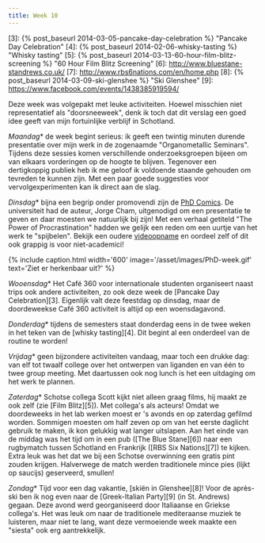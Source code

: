 ```yaml
---
title: Week 10
---
```

[1]: http://phdcomics.com/comics.php
[2]: https://www.youtube.com/watch?v=pzrQmpdziTQ
[3]: {% post_baseurl 2014-03-05-pancake-day-celebration %} "Pancake Day Celebration"
[4]: {% post_baseurl 2014-02-06-whisky-tasting %} "Whisky tasting"
[5]: {% post_baseurl 2014-03-13-60-hour-film-blitz-screening %} "60 Hour Film Blitz Screening"
[6]: http://www.bluestane-standrews.co.uk/
[7]: http://www.rbs6nations.com/en/home.php
[8]: {% post_baseurl 2014-03-09-ski-glenshee %} "Ski Glenshee"
[9]: https://www.facebook.com/events/1438385919594/

Deze week was volgepakt met leuke activiteiten. Hoewel misschien niet representatief als "doorsneeweek", denk ik toch dat dit verslag een goed idee geeft van mijn fortuinlijke verblijf in Schotland.

*Maandag** de week begint serieus: ik geeft een twintig minuten durende presentatie over mijn werk in de zogenaamde "Organometallic Seminars". Tijdens deze sessies komen verschillende onderzoeksgroepen bijeen om van elkaars vorderingen op de hoogte te blijven. Tegenover een dertigkoppig publiek heb ik me geloof ik voldoende staande gehouden om tevreden te kunnen zijn. Met een paar goede suggesties voor vervolgexperimenten kan ik direct aan de slag.

*Dinsdag** bijna een begrip onder promovendi zijn de [PhD Comics][1]. De universiteit had de auteur, Jorge Cham, uitgenodigd om een presentatie te geven en daar moesten we natuurlijk bij zijn! Met een verhaal getiteld "The Power of Procrastination" hadden we gelijk een reden om een uurtje van het werk te "spijbelen". Bekijk een oudere [videoopname][2] en oordeel zelf of dit ook grappig is voor niet-academici!

{% include caption.html
    width='600'
    image='/asset/images/PhD-week.gif'
    text='Ziet er herkenbaar uit?'
%}

*Wooensdag** Het Café 360 voor internationale studenten organiseert naast trips ook andere activiteiten, zo ook deze week de [Pancake Day Celebration][3]. Eigenlijk valt deze feestdag op dinsdag, maar de doordeweekse Café 360 activiteit is altijd op een woensdagavond.

*Donderdag** tijdens de semesters staat donderdag eens in de twee weken in het teken van de [whisky tasting][4]. Dit begint al een onderdeel van de routine te worden!

*Vrijdag** geen bijzondere activiteiten vandaag, maar toch een drukke dag: van elf tot twaalf college over het ontwerpen van liganden en van één to twee group meeting. Met daartussen ook nog lunch is het een uitdaging om het werk te plannen.

*Zaterdag** Schotse collega Scott kijkt niet alleen graag films, hij maakt ze ook zelf (zie [Film Blitz][5]). Met collega's als acteurs! Omdat we doordeweeks in het lab werken moest er 's avonds en op zaterdag gefilmd worden. Sommigen moesten om half zeven op om van het eerste daglicht gebruik te maken, ik kon gelukkig wat langer uitslapen. Aan het einde van de middag was het tijd om in een pub ([The Blue Stane][6]) naar een rugbymatch tussen Schotland en Frankrijk ([RBS Six Nations][7]) te kijken. Extra leuk was het dat we bij een Schotse overwinning een gratis pint zouden krijgen. Halverwege de match werden traditionele mince pies (lijkt op saucijs) geserveerd, smullen!

*Zondag** Tijd voor een dag vakantie, [skiën in Glenshee][8]! Voor de après-ski ben ik nog even naar de [Greek-Italian Party][9] (in St. Andrews) gegaan. Deze avond werd georganiseerd door Italiaanse en Griekse collega's. Het was leuk om naar de traditionele mediteraanse muziek te luisteren, maar niet te lang, want deze vermoeiende week maakte een "siesta" ook erg aantrekkelijk.